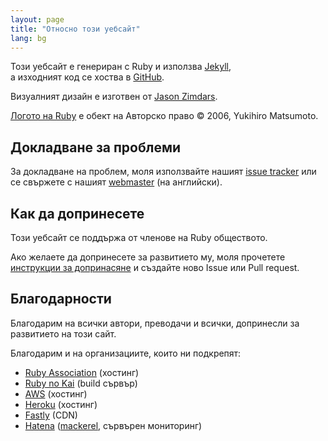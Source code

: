 ```yaml
---
layout: page
title: "Относно този уебсайт"
lang: bg
---
```


Този уебсайт е генериран с Ruby и използва [Jekyll][jekyll],<br>
а изходният код се хоства в [GitHub][github-repo].

Визуалният дизайн e изготвен от [Jason Zimdars][jzimdars].<br>

[Логото на Ruby][logo] е обект на Авторско право &copy; 2006, Yukihiro Matsumoto.


## Докладване за проблеми ##

За докладване на проблем, моля използвайте нашият [issue tracker][github-issues]
или се свържете с нашият [webmaster][webmaster] (на английски).


## Как да допринесете ##

Този уебсайт се поддържа от членове на Ruby обществото.

Ако желаете да допринесете за развитието му, моля прочетете
[инструкции за допринасяне][github-wiki] и създайте ново Issue
или Pull request.


## Благодарности ##

Благодарим на всички автори, преводачи и всички, допринесли за развитието
на този сайт.

Благодарим и на организациите, които ни подкрепят:

 * [Ruby Association][rubyassociation] (хостинг)
 * [Ruby no Kai][rubynokai] (build сървър)
 * [AWS][aws] (хостинг)
 * [Heroku][heroku] (хостинг)
 * [Fastly][fastly] (CDN)
 * [Hatena][hatena] ([mackerel][mackerel], сървърен мониторинг)


[logo]: /bg/about/logo/
[webmaster]: mailto:webmaster@ruby-lang.org
[jekyll]: http://www.jekyllrb.com/
[jzimdars]: https://twitter.com/jasonzimdars
[github-repo]: https://github.com/ruby/www.ruby-lang.org/
[github-issues]: https://github.com/ruby/www.ruby-lang.org/issues
[github-wiki]: https://github.com/ruby/www.ruby-lang.org/wiki
[rubyassociation]: http://www.ruby.or.jp
[heroku]: https://www.heroku.com/
[fastly]: http://www.fastly.com
[hatena]: http://hatenacorp.jp/
[mackerel]: https://mackerel.io/
[rubynokai]: http://ruby-no-kai.org/
[aws]: https://aws.amazon.com/
